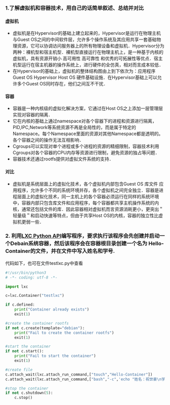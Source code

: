 ### 1.了解虚拟机和容器技术，用自己的话简单叙述、总结并对比

#### 虚拟机

* 虚拟机是在Hypervisor的基础上建立起来的，Hypervisor是运行在物理主机与Guest OS之间的中间软件层，允许多个操作系统及其应用共享一套基础物理资源，它可以协调访问服务器上的所有物理设备和虚拟机．Hypervisor分为两种：裸机型和宿主机型．裸机型直接运行在物理主机上，是一种基于内核的虚拟机，具有资源开销小 高可用性 高可靠性 和优秀的可拓展性等优点．宿主机型运行在宿主机器的操作系统上，进行硬件的全仿真，相对而言成本较低．
* 在Hypervisor的基础上，虚拟机的整体结构图由上到下依次为：应用程序 Guest OS Hypervisor Host OS 硬件基础设施．在Hypervisor基础上可以允许多个Guest OS同时存在，他们之间互不干扰．

#### 容器

* 容器是一种内核级的虚拟化解决方案，它通过在Host OS之上添加一层管理层实现对容器的隔离．
* 它在内核的基础上通过namespace对各个容器下的进程和资源进行隔离，PID,IPC,Network等系统资源不再是全局性的，而是属于特定的Namespace。每个Namespace里面的资源对其他Namespace都是透明的。各个容器之间的操作无法互相影响．
* Cgroups可以实现对单个进程或多个进程的资源的精细限制，容器技术利用Cgroups对各个容器的CPU内存等资源进行限制，避免资源的独占等问题．
* 容器技术还通过rootfs提供对虚拟文件系统的支持．

#### 对比

* 虚拟机是系统层面上的虚拟化技术，各个虚拟机内部包含Guest OS 库文件 应用程序，允许多个不同的系统环境并存，各个虚拟机之间完全独立．容器是进程层面上的虚拟化技术，同一主机上的各个容器必须运行在同样的系统环境中，容器内部只包含库文件和应用程序，每个容器都共享主机操作系统的内核，通常还包括文件的库．因此容器相对虚拟机而言资源消耗更小，更突出＂轻量级＂和启动快速等特点，但由于共享Host OS的内核，容器的独立性比虚拟机更弱一些．

### 2. 利用[LXC Python API](https://linuxcontainers.org/lxc/documentation/)编写程序，要求执行该程序会先创建并启动一个Debain系统容器，然后该程序会在容器根目录创建一个名为 Hello-Container的文件，并在文件中写入姓名和学号.

代码如下，也可在文件testlxc.py中查看

```python
#!/usr/bin/python3
# -*- coding: utf-8 -*-

import lxc

c=lxc.Container("testlxc")

if c.defined:
    print("Container already exists")
    exit(1)

#create the container rootfs
if not c.create(template="debian"):
    print("Fail to create the container rootfs")
    exit(1)

#start the container
if not c.start():
    print("Fail to start the container")
    exit(1)

#create file
c.attach_wait(lxc.attach_run_command,["touch","Hello-Container"])
c.attach_wait(lxc.attach_run_command,["bash","-c",'echo "姓名：祝世豪\n学号：1500012848" >Hello-Container'])

#stop the container
if not c.shutdown(5):
    c.stop()
```




